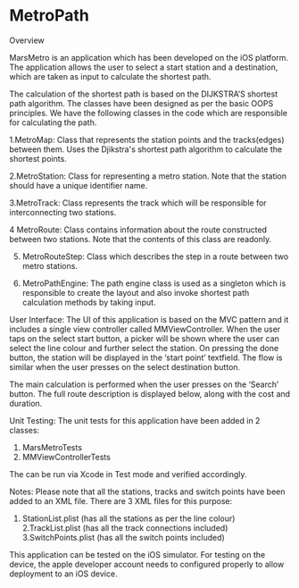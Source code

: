 # MetroPath

Overview

MarsMetro is an application which has been developed on the iOS platform. The application allows the user to select a start station and a destination, which are taken as input to calculate the shortest path.

The calculation of the shortest path is based on the DIJKSTRA’S shortest path algorithm. 
The classes have been designed as per the basic OOPS principles. We have the following classes in the code which are responsible for calculating the path.

1.MetroMap: Class that represents the station points and the tracks(edges) between them. Uses the Djikstra's shortest path algorithm to calculate the shortest points.

2.MetroStation: Class for representing a metro station. Note that the station should have a unique identifier name. 

3.MetroTrack: Class represents the track which will be responsible for interconnecting two stations.

4 MetroRoute: Class contains information about the route constructed between two stations. Note that the contents of this class are readonly.

5. MetroRouteStep: Class which describes the step in a route between two metro stations.

6. MetroPathEngine: The path engine class is used as a singleton which is responsible to create the layout and also invoke shortest path calculation methods by taking input.

User Interface:
The UI of this application is based on the MVC pattern and it includes a single view controller 
called MMViewController. 
When the user taps on the select start button,  a picker will be shown where the user can select the line colour and further select the station. On pressing the done button, the station  will be displayed in the ‘start point’ textfield. The flow is similar when the user presses on the select destination button.

The main calculation is performed when the user presses on the ‘Search’ button. The full route description is displayed below, along with the cost and duration.


Unit Testing:
The unit tests for this application have been added in 2 classes:
1. MarsMetroTests
2. MMViewControllerTests

The can be run via Xcode in Test mode and verified accordingly.


Notes:
Please note that all the stations, tracks and switch points have been added to an XML file.
There are 3 XML files for this purpose:
1. StationList.plist (has all the stations as per the line colour)
2.TrackList.plist (has all the track connections included)
3.SwitchPoints.plist (has all the switch points included)

This application can be tested on the iOS simulator. For testing on the device, the apple developer account needs to configured properly to allow deployment to an iOS device.

